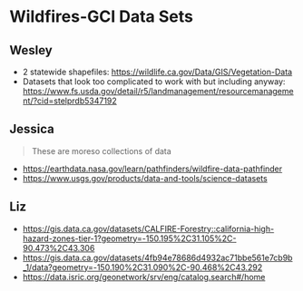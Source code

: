 # Wildfires-GCI Data Sets

## Wesley 
* 2 statewide shapefiles: https://wildlife.ca.gov/Data/GIS/Vegetation-Data
* Datasets that look too complicated to work with but including anyway: https://www.fs.usda.gov/detail/r5/landmanagement/resourcemanagement/?cid=stelprdb5347192

## Jessica 
> These are moreso collections of data
* https://earthdata.nasa.gov/learn/pathfinders/wildfire-data-pathfinder
* https://www.usgs.gov/products/data-and-tools/science-datasets

## Liz
* https://gis.data.ca.gov/datasets/CALFIRE-Forestry::california-high-hazard-zones-tier-1?geometry=-150.195%2C31.105%2C-90.473%2C43.306
* https://gis.data.ca.gov/datasets/4fb94e78686d4932ac71bbe561e7cb9b_1/data?geometry=-150.190%2C31.090%2C-90.468%2C43.292
* https://data.isric.org/geonetwork/srv/eng/catalog.search#/home
